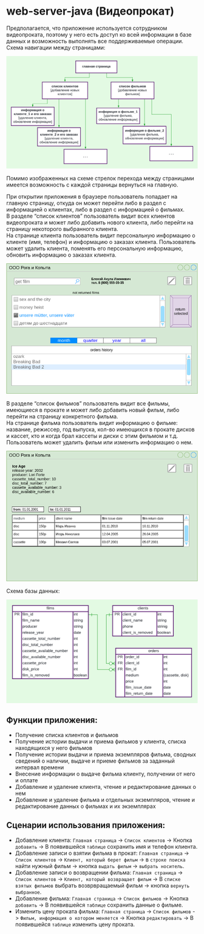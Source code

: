 # web-server-java (Видеопрокат)

Предполагается, что приложение используется сотрудником видеопроката, поэтому у него есть доступ ко всей информации в базе данных и возможность выполнять все поддерживаемые операции.  
Схема навигации между страницами:

![Alt text](./Images/pages.png)

Помимо изображенных на схеме стрелок перехода между страницами имеется возможность с каждой страницы вернуться на главную.

При открытии приложения в браузере пользователь попадает на главную страницу, откуда он может перейти либо в раздел с информацией о клиентах, либо в раздел с информацией о фильмах.  
В разделе “список клиентов” пользователь видит всех клиентов видеопроката и может либо добавить нового клиента, либо перейти на страницу некоторого выбранного клиента.   
На странице клиента пользователь видит персональную информацию о клиенте (имя, телефон) и информацию о заказах клиента. Пользователь может удалить клиента, поменять его персональную информацию, обновить информацию о заказах клиента.

![Alt text](./Images/client.png)

В разделе “список фильмов” пользователь видит все фильмы, имеющиеся в прокате и может либо добавить новый фильм, либо перейти на страницу конкретного фильма.  
На странице фильма пользователь видит информацию о фильме: название, режиссер, год выпуска, кол-во имеющихся в прокате дисков и кассет, кто и когда брал кассеты и диски с этим фильмом и т.д. Пользователь может удалить фильм или изменить информацию о нем.

![Alt text](./Images/films.png)

Схема базы данных:

![Alt text](./Images/bd.png)

## Функции приложения:
- Получение списка клиентов и фильмов
- Получение истории выдачи и приема фильмов у клиента, списка находящихся у него фильмов
- Получение истории выдачи и приема экземпляров фильма, сводных сведений о наличии, выдаче и приеме фильмов за заданный интервал времени
- Внесение информации о выдаче фильма клиенту, получении от него и оплате
- Добавление и удаление клиента, чтение и редактирование данных о нем
- Добавление и удаление фильма и отдельных экземпляров, чтение и редактирование данных о фильмах и их экземплярах
## Сценарии использования приложения:
- Добавление клиента: `Главная страница` -> `Список клиентов` -> Кнопка `добавить` -> В появившейся `таблице` сохранить имя и телефон клиента.
- Добавление записи о взятии фильма в прокат: `Главная страница` -> `Список клиентов` -> `Клиент, который берет фильм` -> в `строке поиска` найти нужный фильм -> кнопка `выдать фильм` -> `выбрать носитель`.
- Добавление записи о возвращении фильма: `Главная страница` -> `Список клиентов` -> `Клиент, который возвращает фильм` -> В `списке взятых фильмов` выбрать возврвращаемый фильм -> кнопка `вернуть выбранное`.
- Добавление фильма: `Главная страница` -> `Список фильмов` -> Кнопка `добавить` -> В появившейся `таблице` сохранить данные о фильме.
- Изменить цену проката фильма: `Главная страница` -> `Список фильмов` -> `Фильм, информация о котором меняется` -> Кнопка `редактировать` -> В появившейся `таблице` изменить цену проката.



